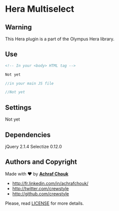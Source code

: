 # Hera Multiselect

## Warning

This Hera plugin is a part of the Olympus Hera library.


## Use

````html
<!-- In your <body> HTML tag -->

Not yet
````

````javascript
//in your main JS file

//Not yet
````


## Settings

Not yet


## Dependencies

jQuery 2.1.4
Selectize 0.12.0


## Authors and Copyright

Made with ♥ by **[Achraf Chouk](http://github.com/crewstyle "Achraf Chouk")**

+ http://fr.linkedin.com/in/achrafchouk/
+ http://twitter.com/crewstyle
+ http://github.com/crewstyle

Please, read [LICENSE](https://github.com/crewstyle/OlympusHera/blob/master/LICENSE "LICENSE") for more details.
